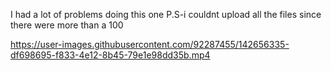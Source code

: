 I had a lot of problems doing this one
P.S-i couldnt upload all the files since there were more than a 100


https://user-images.githubusercontent.com/92287455/142656335-df698695-f833-4e12-8b45-79e1e98dd35b.mp4


